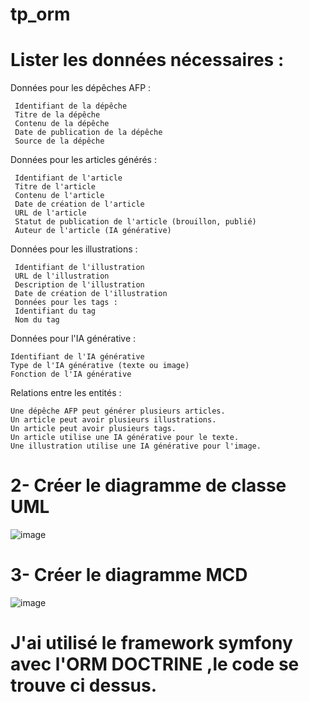 # tp_orm

# Lister les données nécessaires :

Données pour les dépêches AFP :

     Identifiant de la dépêche
     Titre de la dépêche
     Contenu de la dépêche
     Date de publication de la dépêche
     Source de la dépêche
     
  Données pour les articles générés :

     Identifiant de l'article
     Titre de l'article
     Contenu de l'article
     Date de création de l'article
     URL de l'article
     Statut de publication de l'article (brouillon, publié)
     Auteur de l'article (IA générative)

     
Données pour les illustrations :
 
     Identifiant de l'illustration
     URL de l'illustration
     Description de l'illustration
     Date de création de l'illustration
     Données pour les tags :
     Identifiant du tag
     Nom du tag
     
Données pour l'IA générative :

    Identifiant de l'IA générative
    Type de l'IA générative (texte ou image)
    Fonction de l'IA générative
    
Relations entre les entités :

    Une dépêche AFP peut générer plusieurs articles.
    Un article peut avoir plusieurs illustrations.
    Un article peut avoir plusieurs tags.
    Un article utilise une IA générative pour le texte.
    Une illustration utilise une IA générative pour l'image.



# 2- Créer le diagramme de classe UML

![image](https://github.com/hamouuz/tp_orm/assets/118366904/63dbfb67-4fdc-47b3-b6c6-a7b7bd0c6dd7)




# 3- Créer le diagramme MCD

![image](https://github.com/hamouuz/tp_orm/assets/118366904/dd53019e-137f-4d6a-9b3a-855ac056b59f)


# J'ai utilisé le framework symfony avec l'ORM DOCTRINE ,le code se trouve ci dessus.



